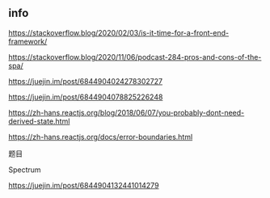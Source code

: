 ## info

https://stackoverflow.blog/2020/02/03/is-it-time-for-a-front-end-framework/

https://stackoverflow.blog/2020/11/06/podcast-284-pros-and-cons-of-the-spa/



https://juejin.im/post/6844904024278302727

https://juejin.im/post/6844904078825226248

https://zh-hans.reactjs.org/blog/2018/06/07/you-probably-dont-need-derived-state.html

https://zh-hans.reactjs.org/docs/error-boundaries.html





题目

Spectrum

https://juejin.im/post/6844904132441014279